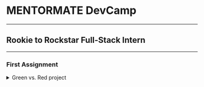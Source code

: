 # MENTORMATE DevCamp
---

## Rookie to Rockstar Full-Stack Intern
---

### First Assignment


<details>
<summary>Green vs. Red project</summary>

Green vs Red is a game played on a 2D grid that in theory can be infinite (in our case we will assume 
that x <= y < 1 000)

Each cell on this grid can be either green (represented by 1) or red (represented by 0) The game always 
receives an initial state of the grid which we will call •Generation Zero'. After that a set of 4 rules are
applied across the grid and those rules form the next generation


Rules that create the next generation:
    1. Each red cell is surrounded by exactly 3 or exactly 6 green cells will also become green in 
the nod generation
    2. A red cell will stay red in the next generation if it has either O. 1, 2. 4. 5. 7 or 8 green 
neighbours.
    3. Each green cell surrounded by O. 1, 4. 5. 7 or 8 green neighbours will become red in the next 
generation
    4. A green cell MI stay green in the next generation if it has either 2. 3 or 6 green neighbours 


**Important facts:** 
    - Each cell can be surrounded by up to 8 cells 4 on the sides and 4 on the comers Exceptions 

    - All the 4 rules apply at the same time for the whole grid in order for the next generation to be 
formed

Your Task:
    Create a program that accepts:
    The size of our grid - x, y (x being the width and y being the height)
    Then the next y lines should contain strings (long x characters) created by Os and 1s which will 
represent the •Generation Zero' state and help us build the grid
    The last arguments to the program should be coordinates (x1 and y1) and the number N. 

(x1 and y1) will be coordinates of a cell in the grid We would like to gglcuiplejnjimy many generations 
from Generation Zero until generation N this cell was green. (The calculation should include generation 
Zero and generation N)

Print your result in the console.

Example1:
3x3 grid, in the initial state, the second row is all 1s. how many times will the cell (1. 0) (top center) 
become green in 10 turns,

3 3 

000
1.0.10
expected result 5 

Example2:
4x4 grid. Input: 

1: 0,



2.2. 15
expected result 14

</details>